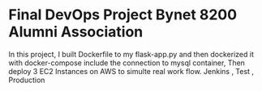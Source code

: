# Final DevOps Project Bynet 8200 Alumni Association
In this project, I built Dockerfile to my flask-app.py and then dockerized it with docker-compose include the connection to mysql container, Then deploy 3 EC2 Instances on AWS to simulte real work flow.
Jenkins , Test , Production

